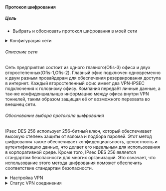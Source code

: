 #### Протокол шифрования

##### Цель
* Выбрать и обосновать протокол шифрования в моей сети


<details>
<summary>Конфигурация сети</summary>

  ![alt-текст](/lab-11/img/map.png)
</summary>
</details>


###### Описание сети
Сеть предприятия состоит из одного главного(Ofis-3) офиса и двух второстепенных(Ofis-1,Ofis-2). Главный офис подключен одновременно к двум разным провайдерам для обеспечения резервирования доступа в интернет.
Каждый второстепенный офис имеет два VPN-IPSEC подключения к головному офису.
Компания передаёт личные данные, а так-же конфиденциальнцю информацию между офиса внутри VPN тоннелей, таким образом защищая её от возможного перехвата во внешнец сети.

###### Обоснование выбора протокола шифрования
IPsec DES 256 использует 256-битный ключ, который обеспечивает высокую степень защиты от взлома и подбора паролей. Этот метод шифрования также обеспечивает конфиденциальность, целостность и аутентификацию данных, что делает его идеальным для использования в корпоративной среде.
Кроме того, IPsec DES 256 является стандартом безопасности для многих организаций. Это означает, что использование этого метода шифрования поможет обеспечить соответствие стандартам безопасности.


<details>
<summary>Настройка VPN</summary>

```
FortiGate-VM64-KVM # show vpn ipsec phase1-interface FGW1
config vpn ipsec phase1-interface
    edit "FGW1"
        set interface "port3"
        set ike-version 2
        set peertype any
        set net-device disable
        set proposal des-sha256
        set dpd disable
        set comments "VPN: FGW1 (Created by VPN wizard)"
        set dhgrp 21 19 14
        set nattraversal disable
        set remote-gw 100.1.101.2
        set psksecret ENC VyFst1aoE2KpsqSR8HHecoz0tCetYziC11Nx/HHHcGQJYSh/h3pH9p/xga3NZnijBeLc0APHvpQwmoCGFV6+GwkQiLA/dfQVrazk/GTJl4ATpCWQj/sM/o7wcNUJoe3HByokMRMg9J4mmAwoJHH8PQlTI8EKoizlkC7oDezgt7A0Vn3DIrlMXBnAusDdnH1fB8GICw==
    next
end

FortiGate-VM64-KVM # show vpn ipsec phase2-interface FGW1
config vpn ipsec phase2-interface
    edit "FGW1"
        set phase1name "FGW1"
        set proposal des-sha256
        set dhgrp 21 19 14
        set comments "VPN: FGW1 (Created by VPN wizard)"
    next
end

```
</summary>
</details>

<details>
<summary>Статус VPN соединения</summary>

```
gateway
  name: 'FGW1'
  local-gateway: 100.3.101.2:0 (static)
  remote-gateway: 100.1.101.2:0 (static)
  dpd-link: on
  mode: ike-v2
  interface: 'port3' (5)
  rx  packets: 2259  bytes: 274212  errors: 0
  tx  packets: 2290  bytes: 144180  errors: 3
  dpd: disabled
  selectors
    name: 'FGW1'
    auto-negotiate: disable
    mode: tunnel
    src: 0:0.0.0.0/0.0.0.0:0
    dst: 0:0.0.0.0/0.0.0.0:0
    SA
      lifetime/rekey: 43200/29005
      mtu: 1446
      tx-esp-seq: 213
      replay: enabled
      qat: 0
      inbound
        spi: 6a4b83ce
        enc:     des  6bbfadfc3cd3a985
        auth: sha256  87e362f28887c6fe16b974a4c019460dd7ce4704f40f004b289fe9718c7185d1
      outbound
        spi: d0942fbb
        enc:     des  35f924f7ce289b8c
        auth: sha256  d8cd3fa126a65e241f16be75830efbb37fd64b91f4084fa493899cb293664b4a
```
</summary>
</details>
